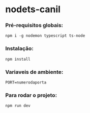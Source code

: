 # nodets-canil

### Pré-requisitos globais:

`npm i -g nodemon typescript ts-node`

### Instalação:

`npm install`

### Variaveis de ambiente:

`PORT=numerodaporta`

### Para rodar o projeto:

`npm run dev`
